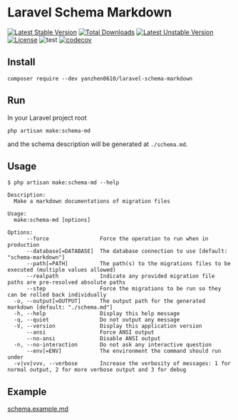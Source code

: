 # Laravel Schema Markdown

[![Latest Stable Version](https://poser.pugx.org/yanzhen0610/laravel-schema-markdown/v/stable)](https://packagist.org/packages/yanzhen0610/laravel-schema-markdown) [![Total Downloads](https://poser.pugx.org/yanzhen0610/laravel-schema-markdown/downloads)](https://packagist.org/packages/yanzhen0610/laravel-schema-markdown) [![Latest Unstable Version](https://poser.pugx.org/yanzhen0610/laravel-schema-markdown/v/unstable)](https://packagist.org/packages/yanzhen0610/laravel-schema-markdown) [![License](https://poser.pugx.org/yanzhen0610/laravel-schema-markdown/license)](https://packagist.org/packages/yanzhen0610/laravel-schema-markdown) ![test](https://github.com/yanzhen0610/laravel-schema-markdown/workflows/test/badge.svg) [![codecov](https://codecov.io/gh/yanzhen0610/laravel-schema-markdown/branch/master/graph/badge.svg)](https://codecov.io/gh/yanzhen0610/laravel-schema-markdown)

## Install

```shell
composer require --dev yanzhen0610/laravel-schema-markdown
```

## Run

In your Laravel project root

```shell
php artisan make:schema-md
```

and the schema description will be generated at `./schema.md`.

## Usage

```plain
$ php artisan make:schema-md --help

Description:
  Make a markdown documentations of migration files

Usage:
  make:schema-md [options]

Options:
      --force                Force the operation to run when in production
      --database[=DATABASE]  The database connection to use [default: "schema-markdown"]
      --path[=PATH]          The path(s) to the migrations files to be executed (multiple values allowed)
      --realpath             Indicate any provided migration file paths are pre-resolved absolute paths
      --step                 Force the migrations to be run so they can be rolled back individually
  -o, --output[=OUTPUT]      The output path for the generated markdown [default: "./schema.md"]
  -h, --help                 Display this help message
  -q, --quiet                Do not output any message
  -V, --version              Display this application version
      --ansi                 Force ANSI output
      --no-ansi              Disable ANSI output
  -n, --no-interaction       Do not ask any interactive question
      --env[=ENV]            The environment the command should run under
  -v|vv|vvv, --verbose       Increase the verbosity of messages: 1 for normal output, 2 for more verbose output and 3 for debug
```

## Example

[schema.example.md](./schema.example.md)
